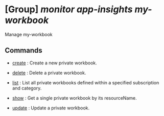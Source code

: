 # [Group] _monitor app-insights my-workbook_

Manage my-workbook

## Commands

- [create](/Commands/monitor/app-insights/my-workbook/_create.md)
: Create a new private workbook.

- [delete](/Commands/monitor/app-insights/my-workbook/_delete.md)
: Delete a private workbook.

- [list](/Commands/monitor/app-insights/my-workbook/_list.md)
: List all private workbooks defined within a specified subscription and category.

- [show](/Commands/monitor/app-insights/my-workbook/_show.md)
: Get a single private workbook by its resourceName.

- [update](/Commands/monitor/app-insights/my-workbook/_update.md)
: Update a private workbook.
